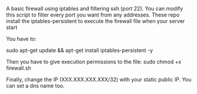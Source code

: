 A basic firewall using iptables and filtering ssh (port 22).
You can modify this script to filter every port you want from any addresses.
These repo install the iptables-persistent to execute the firewall file when your server start

You have to:

  sudo apt-get update && apt-get install iptables-persistent -y

Then you have to give execution permissions to the file:
sudo chmod +x firewall.sh

Finally, change the IP (XXX.XXX.XXX.XXX/32) with your static public IP.
You can set a dns name too.
